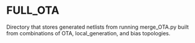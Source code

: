 # FULL_OTA 

Directory that stores generated netlists from running merge_OTA.py built from combinations of OTA, local_generation, and bias topologies. 
